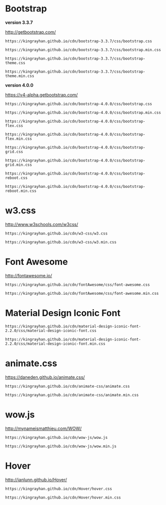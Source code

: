 # Bootstrap

**version 3.3.7**

http://getbootstrap.com/

```
https://kingrayhan.github.io/cdn/bootstrap-3.3.7/css/bootstrap.css
```
```
https://kingrayhan.github.io/cdn/bootstrap-3.3.7/css/bootstrap.min.css
```
```
https://kingrayhan.github.io/cdn/bootstrap-3.3.7/css/bootstrap-theme.css
```
```
https://kingrayhan.github.io/cdn/bootstrap-3.3.7/css/bootstrap-theme.min.css
```

**version 4.0.0**

https://v4-alpha.getbootstrap.com/

```
https://kingrayhan.github.io/cdn/bootstrap-4.0.0/css/bootstrap.css
```
```
https://kingrayhan.github.io/cdn/bootstrap-4.0.0/css/bootstrap.min.css
```
```
https://kingrayhan.github.io/cdn/bootstrap-4.0.0/css/bootstrap-flex.css
```
```
https://kingrayhan.github.io/cdn/bootstrap-4.0.0/css/bootstrap-flex.min.css
```
```
https://kingrayhan.github.io/cdn/bootstrap-4.0.0/css/bootstrap-grid.css
```
```
https://kingrayhan.github.io/cdn/bootstrap-4.0.0/css/bootstrap-grid.min.css
```
```
https://kingrayhan.github.io/cdn/bootstrap-4.0.0/css/bootstrap-reboot.css
```
```
https://kingrayhan.github.io/cdn/bootstrap-4.0.0/css/bootstrap-reboot.min.css
```


# w3.css

http://www.w3schools.com/w3css/

```
https://kingrayhan.github.io/cdn/w3-css/w3.css
```
```
https://kingrayhan.github.io/cdn/w3-css/w3.min.css
```

# Font Awesome

http://fontawesome.io/


```
https://kingrayhan.github.io/cdn/fontAwesome/css/font-awesome.css
```
```
https://kingrayhan.github.io/cdn/fontAwesome/css/font-awesome.min.css
```

# Material Design Iconic Font

```
https://kingrayhan.github.io/cdn/material-design-iconic-font-2.2.0/css/material-design-iconic-font.css
```
```
https://kingrayhan.github.io/cdn/material-design-iconic-font-2.2.0/css/material-design-iconic-font.min.css
```

# animate.css

https://daneden.github.io/animate.css/

```
https://kingrayhan.github.io/cdn/animate-css/animate.css
```
```
https://kingrayhan.github.io/cdn/animate-css/animate.min.css
```

# wow.js

http://mynameismatthieu.com/WOW/

```
https://kingrayhan.github.io/cdn/wow-js/wow.js
```
```
https://kingrayhan.github.io/cdn/wow-js/wow.min.js
```

# Hover

http://ianlunn.github.io/Hover/

```
https://kingrayhan.github.io/cdn/Hover/hover.css
```

```
https://kingrayhan.github.io/cdn/Hover/hover.min.css
```
